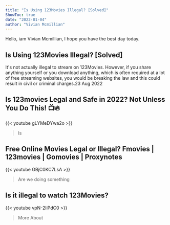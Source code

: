 ```yaml
---
title: "Is Using 123Movies Illegal? [Solved]"
ShowToc: true 
date: "2022-01-04"
author: "Vivian Mcmillian" 
---
```


Hello, iam Vivian Mcmillian, I hope you have the best day today.
## Is Using 123Movies Illegal? [Solved]
It's not actually illegal to stream on 123Movies. However, if you share anything yourself or you download anything, which is often required at a lot of free streaming websites, you would be breaking the law and this could result in civil or criminal charges.23 Aug 2022

## Is 123movies Legal and Safe in 2022? Not Unless You Do This! 📺🔥
{{< youtube gLYMeDYwa2o >}}
>Is 

## Free Online Movies Legal or Illegal? Fmovies | 123movies | Gomovies | Proxynotes
{{< youtube GBjC0KC7LsA >}}
>Are we doing something 

## Is it illegal to watch 123Movies?
{{< youtube vpN-2IiPdC0 >}}
>More About 

